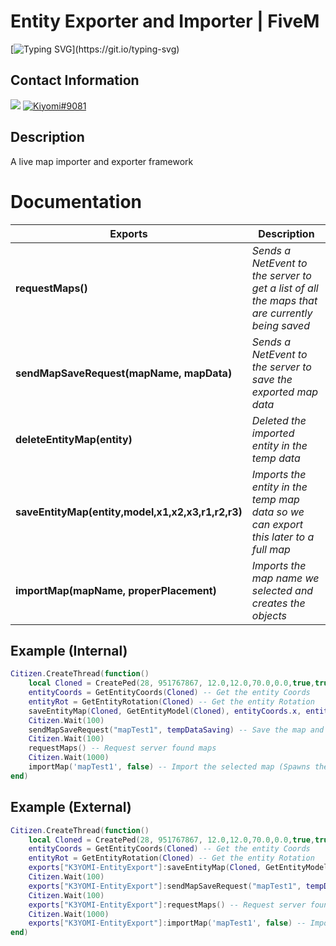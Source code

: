 # Entity Exporter and Importer | FiveM
[![Typing SVG](https://readme-typing-svg.herokuapp.com?font=Inconsolata&duration=3000&color=D404F7&vCenter=true&height=25&lines=Have+questions%3F;Feel+free+to+DM+me+on+Discord!)](https://git.io/typing-svg)

## Contact Information 
<a href="mailto:chevybot123@gmail.com"><img src="https://img.shields.io/badge/Gmail-D14836?style=for-the-badge&logo=gmail&logoColor=white"></a>
<a href="https://discordapp.com/users/359794704847601674"><img src="https://img.shields.io/badge/Discord-7289DA?style=for-the-badge&logo=discord&logoColor=white" alt="Kiyomi#9081" ></a>

## Description
A live map importer and exporter framework


# Documentation
| **Exports** | **Description** |
| ------ | ------ |
| **requestMaps()** | *Sends a NetEvent to the server to get a list of all the maps that are currently being saved* |
| **sendMapSaveRequest(mapName, mapData)** | *Sends a NetEvent to the server to save the exported map data* |
| **deleteEntityMap(entity)** | *Deleted the imported entity in the temp data* |
| **saveEntityMap(entity,model,x1,x2,x3,r1,r2,r3)** | *Imports the entity in the temp map data so we can export this later to a full map* |
| **importMap(mapName, properPlacement)** | *Imports the map name we selected and creates the objects* |

## Example (Internal)
```lua
Citizen.CreateThread(function()
    local Cloned = CreatePed(28, 951767867, 12.0,12.0,70.0,0.0,true,true) -- Entity we spawned
    entityCoords = GetEntityCoords(Cloned) -- Get the entity Coords
    entityRot = GetEntityRotation(Cloned) -- Get the entity Rotation
    saveEntityMap(Cloned, GetEntityModel(Cloned), entityCoords.x, entityCoords.y, entityCoords.z, entityRot.x, entityRot.y, entityRot.z)
    Citizen.Wait(100)
    sendMapSaveRequest("mapTest1", tempDataSaving) -- Save the map and export it to the server
    Citizen.Wait(100)
    requestMaps() -- Request server found maps
    Citizen.Wait(1000)
    importMap('mapTest1', false) -- Import the selected map (Spawns the objects/entities)
end)
```

## Example (External)
```lua
Citizen.CreateThread(function()
    local Cloned = CreatePed(28, 951767867, 12.0,12.0,70.0,0.0,true,true) -- Entity we spawned
    entityCoords = GetEntityCoords(Cloned) -- Get the entity Coords
    entityRot = GetEntityRotation(Cloned) -- Get the entity Rotation
    exports["K3YOMI-EntityExport"]:saveEntityMap(Cloned, GetEntityModel(Cloned), entityCoords.x, entityCoords.y, entityCoords.z, entityRot.x, entityRot.y, entityRot.z)
    Citizen.Wait(100)
    exports["K3YOMI-EntityExport"]:sendMapSaveRequest("mapTest1", tempDataSaving) -- Save the map and export it to the server
    Citizen.Wait(100)
    exports["K3YOMI-EntityExport"]:requestMaps() -- Request server found maps
    Citizen.Wait(1000)
    exports["K3YOMI-EntityExport"]:importMap('mapTest1', false) -- Import the selected map (Spawns the objects/entities)
end)
```
